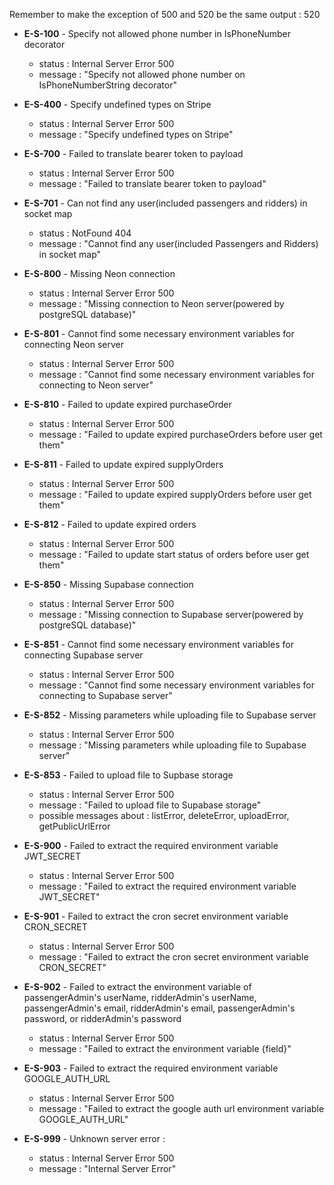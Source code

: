 Remember to make the exception of 500 and 520 be the same output : 520

* **E-S-100** - Specify not allowed phone number in IsPhoneNumber decorator
	* status : Internal Server Error 500
	* message : "Specify not allowed phone number on IsPhoneNumberString decorator"

* **E-S-400** - Specify undefined types on Stripe
	* status : Internal Server Error 500
	* message : "Specify undefined types on Stripe"

* **E-S-700** - Failed to translate bearer token to payload
	* status : Internal Server Error 500
	* message : "Failed to translate bearer token to payload"

* **E-S-701** - Can not find any user(included passengers and ridders) in socket map
	* status : NotFound 404
	* message : "Cannot find any user(included Passengers and Ridders) in socket map"

* **E-S-800** - Missing Neon connection
	* status : Internal Server Error 500
	* message : "Missing connection to Neon server(powered by postgreSQL database)"

* **E-S-801** - Cannot find some necessary environment variables for connecting Neon server
	* status : Internal Server Error 500
	* message : "Cannot find some necessary environment variables for connecting to Neon server"

* **E-S-810** - Failed to update expired purchaseOrder
	* status : Internal Server Error 500
	* message : "Failed to update expired purchaseOrders before user get them"

* **E-S-811** - Failed to update expired supplyOrders
	* status : Internal Server Error 500
	* message : "Failed to update expired supplyOrders before user get them"

* **E-S-812** - Failed to update expired orders
	* status : Internal Server Error 500
	* message : "Failed to update start status of orders before user get them"

* **E-S-850** - Missing Supabase connection
	* status : Internal Server Error 500
	* message : "Missing connection to Supabase server(powered by postgreSQL database)"

* **E-S-851** - Cannot find some necessary environment variables for connecting Supabase server
	* status : Internal Server Error 500
	* message : "Cannot find some necessary environment variables for connecting to Supabase server"

* **E-S-852** - Missing parameters while uploading file to Supabase server
	* status : Internal Server Error 500
	* message : "Missing parameters while uploading file to Supabase server"

* **E-S-853** - Failed to upload file to Supbase storage
	* status : Internal Server Error 500
	* message : "Failed to upload file to Supabase storage"
	* possible messages about : listError, deleteError, uploadError, getPublicUrlError

* **E-S-900** - Failed to extract the required environment variable JWT_SECRET
	* status : Internal Server Error 500
	* message : "Failed to extract the required environment variable JWT_SECRET"

* **E-S-901** - Failed to extract the cron secret environment variable CRON_SECRET
	* status : Internal Server Error 500
	* message : "Failed to extract the cron secret environment variable CRON_SECRET"

* **E-S-902** - Failed to extract the environment variable of passengerAdmin's userName, ridderAdmin's userName, passengerAdmin's email, ridderAdmin's email, passengerAdmin's password, or ridderAdmin's password
	* status : Internal Server Error 500
	* message : "Failed to extract the environment variable {field}"

* **E-S-903** - Failed to extract the required environment variable GOOGLE_AUTH_URL
	* status : Internal Server Error 500
	* message : "Failed to extract the google auth url environment variable GOOGLE_AUTH_URL"
	
* **E-S-999** - Unknown server error : 
	* status : Internal Server Error 500
	* message : "Internal Server Error"